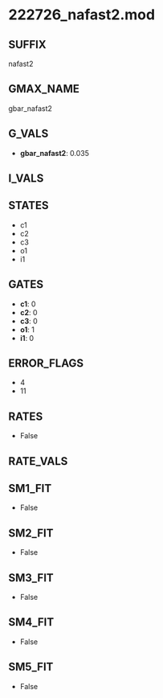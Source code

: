 # 222726_nafast2.mod

## SUFFIX

nafast2

## GMAX_NAME

gbar_nafast2

## G_VALS

- **gbar_nafast2**: 0.035

## I_VALS


## STATES

- c1
- c2
- c3
- o1
- i1

## GATES

- **c1**: 0
- **c2**: 0
- **c3**: 0
- **o1**: 1
- **i1**: 0

## ERROR_FLAGS

- 4
- 11

## RATES

- False

## RATE_VALS


## SM1_FIT

- False

## SM2_FIT

- False

## SM3_FIT

- False

## SM4_FIT

- False

## SM5_FIT

- False


